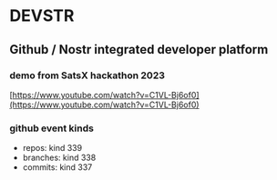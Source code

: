 # DEVSTR

## Github / Nostr integrated developer platform

### demo from SatsX hackathon 2023
[https://www.youtube.com/watch?v=C1VL-Bj6of0](https://www.youtube.com/watch?v=C1VL-Bj6of0)


### github event kinds

- repos: kind 339
- branches: kind 338
- commits: kind 337
